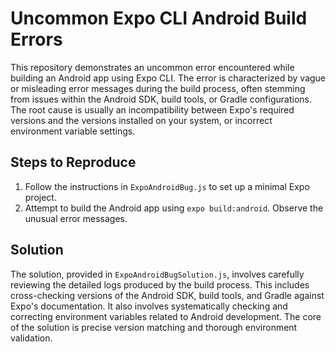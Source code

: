 # Uncommon Expo CLI Android Build Errors

This repository demonstrates an uncommon error encountered while building an Android app using Expo CLI. The error is characterized by vague or misleading error messages during the build process, often stemming from issues within the Android SDK, build tools, or Gradle configurations. The root cause is usually an incompatibility between Expo's required versions and the versions installed on your system, or incorrect environment variable settings.

## Steps to Reproduce

1. Follow the instructions in `ExpoAndroidBug.js` to set up a minimal Expo project.
2. Attempt to build the Android app using `expo build:android`. Observe the unusual error messages.

## Solution

The solution, provided in `ExpoAndroidBugSolution.js`, involves carefully reviewing the detailed logs produced by the build process.  This includes cross-checking versions of the Android SDK, build tools, and Gradle against Expo's documentation. It also involves systematically checking and correcting environment variables related to Android development. The core of the solution is precise version matching and thorough environment validation.